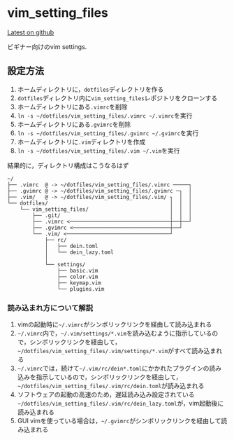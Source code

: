 # vim_setting_files

[Latest on github](https://github.com/ishibaki/vim_setting_files)

ビギナー向けのvim settings.


## 設定方法

1. ホームディレクトリに，`dotfiles`ディレクトリを作る
2. `dotfiles`ディレクトリ内に`vim_setting_files`レポジトリをクローンする
3. ホームディレクトリにある`.vimrc`を削除
4. `ln -s ~/dotfiles/vim_setting_files/.vimrc ~/.vimrc`を実行
5. ホームディレクトリにある`.gvimrc`を削除
6. `ln -s ~/dotfiles/vim_setting_files/.gvimrc ~/.gvimrc`を実行
7. ホームディレクトリに`.vim`ディレクトリを作成
8. `ln -s ~/dotfiles/vim_setting_files/.vim ~/.vim`を実行

結果的に，ディレクトリ構成はこうなるはず

```
~/
├── .vimrc  @ -> ~/dotfiles/vim_setting_files/.vimrc ─────┐
├── .gvimrc @ -> ~/dotfiles/vim_setting_files/.gvimrc ─┐  │
├── .vim/   @ -> ~/dotfiles/vim_setting_files/.vim/ ┐  │  │
└── dotfiles/                                       │  │  │
    └── vim_setting_files/                          │  │  │
        ├── .git/                                   │  │  │
        ├── .vimrc <────────────────────────────────┼──┼──┘
        ├── .gvimrc <───────────────────────────────┼──┘
        └── .vim/ <─────────────────────────────────┘
            ├── rc/
            │   ├── dein.toml
            │   └── dein_lazy.toml
            │
            └── settings/
                ├── basic.vim
                ├── color.vim
                ├── keymap.vim
                └── plugins.vim
```

### 読み込まれ方について解説

1. vimの起動時に`~/.vimrc`がシンボリックリンクを経由して読み込まれる
2. `~/.vimrc`内で，`~/.vim/settings/*.vim`を読み込むように指示しているので，シンボリックリンクを経由して，`~/dotfiles/vim_setting_files/.vim/settings/*.vim`がすべて読み込まれる
3. `~/.vimrc`では，続けて`~/.vim/rc/dein*.toml`にかかれたプラグインの読み込みを指示しているので，シンボリックリンクを経由して，`~/dotfiles/vim_setting_files/.vim/rc/dein.toml`が読み込まれる
4. ソフトウェアの起動の高速のため，遅延読み込み設定されている`~/dotfiles/vim_setting_files/.vim/rc/dein_lazy.toml`が，vim起動後に読み込まれる
5. GUI vimを使っている場合は，`~/.gvimrc`がシンボリックリンクを経由して読み込まれる
